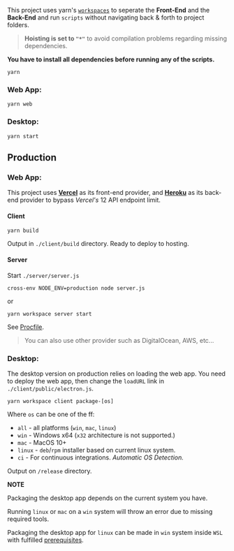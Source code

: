 This project uses yarn's [`workspaces`](https://classic.yarnpkg.com/en/docs/workspaces/) to seperate the **Front-End**
and the **Back-End** and run `scripts` without navigating back & forth to project folders.

> **Hoisting is set to `"*"`** to avoid compilation problems regarding missing dependencies.

**You have to install all dependencies before running any of the scripts.**

```shell
yarn
```

### Web App:

```shell
yarn web
```

### Desktop:

```shell
yarn start
```

## Production

### Web App:

This project uses [**Vercel**](https://vercel.com) as its front-end provider, and [**Heroku**](https://heroku.com) as
its back-end provider to bypass _Vercel's_ 12 API endpoint limit.

#### Client

```shell
yarn build
```

Output in `./client/build` directory. Ready to deploy to hosting.

#### Server

Start `./server/server.js`

```shell
cross-env NODE_ENV=production node server.js
```

or

```shell
yarn workspace server start
```

See [Procfile](./Procfile).

> You can also use other provider such as DigitalOcean, AWS, etc...

### Desktop:

The desktop version on production relies on loading the web app. You need to deploy the web app, then change
the `loadURL` link in `./client/public/electron.js`.

```shell
yarn workspace client package-[os]
```

Where `os` can be one of the ff:

- `all` - all platforms (`win`, `mac`, `linux`)
- `win` - Windows x64 (`x32` architecture is not supported.)
- `mac` - MacOS 10+
- `linux` - `deb`/`rpm` installer based on current linux system.
- `ci` - For continuous integrations. _Automatic OS Detection._

Output on `/release` directory.

**NOTE**

Packaging the desktop app depends on the current system you have.

Running `linux` or `mac` on a `win` system will throw an error due to missing required tools.

Packaging the desktop app for `linux` can be made in `win` system inside `WSL` with
fulfilled [prerequisites](#prerequisites).
